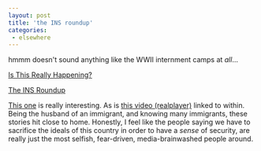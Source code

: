 ```yaml
---
layout: post
title: 'the INS roundup'
categories:
 - elsewhere
---
```


hmmm doesn't sound anything like the WWII internment camps at <i>all</i>...



<a href="http://www.counterpunch.org/sohel1220.html">Is This Really Happening?</a>

<a href="http://www.counterpunch.org/moayedian1219.html">The INS Roundup</a>



<a href="http://oblomovka.com/entries/2002/12/19#1040323800">This one</a> is really interesting. As is <a href="http://www.bpjtv.org/video/index.cfm?videodoc=intro&clipname=ktvu_ins">this video (realplayer)</a> linked to within. 
Being the husband of an immigrant, and knowing many immigrants, these stories hit close to home. 
Honestly, I feel like the people saying we have to sacrifice the ideals of this country in order to have a <i>sense</i> 
of security, are really just the most selfish, fear-driven, media-brainwashed people around.



